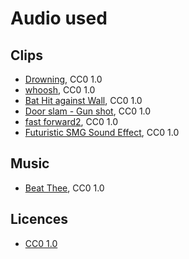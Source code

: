 # Audio used

## Clips

- [Drowning](https://freesound.org/people/sarson/sounds/144201/), CC0 1.0
- [whoosh](https://freesound.org/people/qubodup/sounds/60013/), CC0 1.0
- [Bat Hit against Wall](https://freesound.org/people/Kane53126/sounds/257929/), CC0 1.0
- [Door slam - Gun shot](https://freesound.org/people/coolguy244e/sounds/266915/), CC0 1.0
- [fast forward2](https://freesound.org/people/ricardri/sounds/23158/), CC0 1.0
- [Futuristic SMG Sound Effect](https://freesound.org/people/CharlieWD100/sounds/440559/), CC0 1.0

## Music

- [Beat Thee](https://freepd.com/music/Beat%20Thee.mp3), CC0 1.0

## Licences

- [CC0 1.0](https://creativecommons.org/publicdomain/zero/1.0/)
